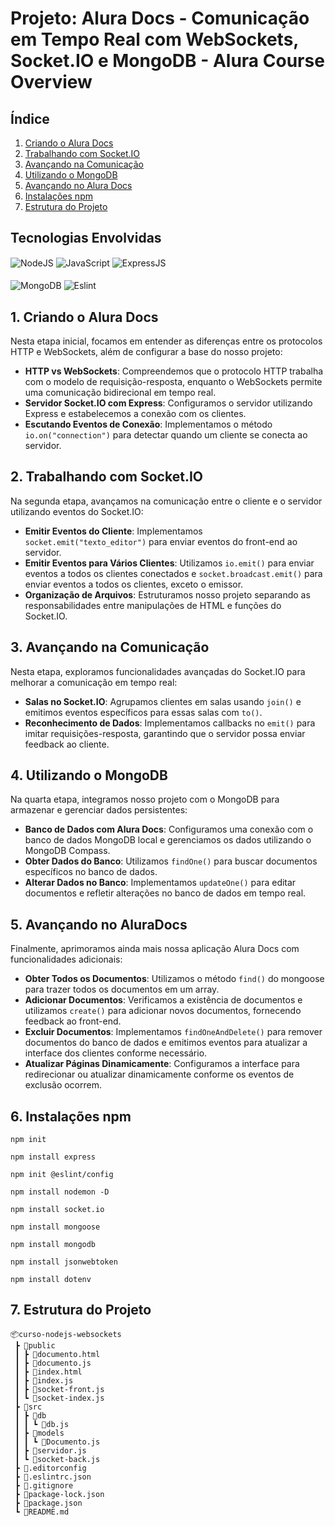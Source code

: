 # Projeto: Alura Docs - Comunicação em Tempo Real com WebSockets, Socket.IO e MongoDB - Alura Course Overview 

## Índice

1. [Criando o Alura Docs](#1-criando-o-alura-docs)
2. [Trabalhando com Socket.IO](#2-trabalhando-com-socketio)
3. [Avançando na Comunicação](#3-avançando-na-comunicação)
4. [Utilizando o MongoDB](#4-utilizando-o-mongodb)
5. [Avançando no Alura Docs](#5-avançando-no-aluradocs)
6. [Instalações npm](#6-instalações-npm)
7. [Estrutura do Projeto](#7-estrutura-do-projeto)

## Tecnologias Envolvidas
<div style="display: inline_block">
  <img align="center" alt="NodeJS" src="https://img.shields.io/badge/Node.js-43853D?style=for-the-badge&logo=node.js&logoColor=white"/>
   <img align="center" alt="JavaScript" src="https://img.shields.io/badge/JavaScript-F7DF1E?style=for-the-badge&logo=javascript&logoColor=black">
   <img align="center" alt="ExpressJS" src="https://img.shields.io/badge/Express.js-404D59?style=for-the-badge"/>
   </br>
   </br>
   <img align="center" alt="MongoDB" src="https://img.shields.io/badge/MongoDB-4EA94B?style=for-the-badge&logo=mongodb&logoColor=white"/>
   <img align="center" alt="Eslint" src="https://img.shields.io/badge/eslint-3A33D1?style=for-the-badge&logo=eslint&logoColor=white"/>
</div>

## 1. Criando o Alura Docs

Nesta etapa inicial, focamos em entender as diferenças entre os protocolos HTTP e WebSockets, além de configurar a base do nosso projeto:

- **HTTP vs WebSockets**: Compreendemos que o protocolo HTTP trabalha com o modelo de requisição-resposta, enquanto o WebSockets permite uma comunicação bidirecional em tempo real.
- **Servidor Socket.IO com Express**: Configuramos o servidor utilizando Express e estabelecemos a conexão com os clientes.
- **Escutando Eventos de Conexão**: Implementamos o método `io.on("connection")` para detectar quando um cliente se conecta ao servidor.

## 2. Trabalhando com Socket.IO

Na segunda etapa, avançamos na comunicação entre o cliente e o servidor utilizando eventos do Socket.IO:

- **Emitir Eventos do Cliente**: Implementamos `socket.emit("texto_editor")` para enviar eventos do front-end ao servidor.
- **Emitir Eventos para Vários Clientes**: Utilizamos `io.emit()` para enviar eventos a todos os clientes conectados e `socket.broadcast.emit()` para enviar eventos a todos os clientes, exceto o emissor.
- **Organização de Arquivos**: Estruturamos nosso projeto separando as responsabilidades entre manipulações de HTML e funções do Socket.IO.

## 3. Avançando na Comunicação

Nesta etapa, exploramos funcionalidades avançadas do Socket.IO para melhorar a comunicação em tempo real:

- **Salas no Socket.IO**: Agrupamos clientes em salas usando `join()` e emitimos eventos específicos para essas salas com `to()`.
- **Reconhecimento de Dados**: Implementamos callbacks no `emit()` para imitar requisições-resposta, garantindo que o servidor possa enviar feedback ao cliente.

## 4. Utilizando o MongoDB

Na quarta etapa, integramos nosso projeto com o MongoDB para armazenar e gerenciar dados persistentes:

- **Banco de Dados com Alura Docs**: Configuramos uma conexão com o banco de dados MongoDB local e gerenciamos os dados utilizando o MongoDB Compass.
- **Obter Dados do Banco**: Utilizamos `findOne()` para buscar documentos específicos no banco de dados.
- **Alterar Dados no Banco**: Implementamos `updateOne()` para editar documentos e refletir alterações no banco de dados em tempo real.

## 5. Avançando no AluraDocs

Finalmente, aprimoramos ainda mais nossa aplicação Alura Docs com funcionalidades adicionais:

- **Obter Todos os Documentos**: Utilizamos o método `find()` do mongoose para trazer todos os documentos em um array.
- **Adicionar Documentos**: Verificamos a existência de documentos e utilizamos `create()` para adicionar novos documentos, fornecendo feedback ao front-end.
- **Excluir Documentos**: Implementamos `findOneAndDelete()` para remover documentos do banco de dados e emitimos eventos para atualizar a interface dos clientes conforme necessário.
- **Atualizar Páginas Dinamicamente**: Configuramos a interface para redirecionar ou atualizar dinamicamente conforme os eventos de exclusão ocorrem.

## 6. Instalações npm

`npm init`

`npm install express`

`npm init @eslint/config`

`npm install nodemon -D`

`npm install socket.io`

`npm install mongoose` 

`npm install mongodb`

`npm install jsonwebtoken`

`npm install dotenv`

## 7. Estrutura do Projeto
```
📦curso-nodejs-websockets
 ┣ 📂public
 ┃ ┣ 📜documento.html
 ┃ ┣ 📜documento.js
 ┃ ┣ 📜index.html
 ┃ ┣ 📜index.js
 ┃ ┣ 📜socket-front.js
 ┃ ┗ 📜socket-index.js
 ┣ 📂src
 ┃ ┣ 📂db
 ┃ ┃ ┗ 📜db.js
 ┃ ┣ 📂models
 ┃ ┃ ┗ 📜Documento.js
 ┃ ┣ 📜servidor.js
 ┃ ┗ 📜socket-back.js
 ┣ 📜.editorconfig
 ┣ 📜.eslintrc.json
 ┣ 📜.gitignore
 ┣ 📜package-lock.json
 ┣ 📜package.json
 ┗ 📜README.md
```